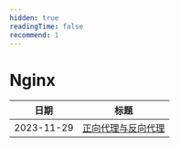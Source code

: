 ```yaml
---
hidden: true
readingTime: false
recommend: 1
---
```

# Nginx

| 日期 | 标题                    |
| ---------- | ------------------------- |
| 2023-11-29 | [正向代理与反向代理](正向代理与反向代理.md) |